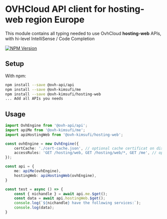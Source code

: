 # OVHCloud API client for **hosting-web** region Europe

This module contains all typing needed to use OvhCloud **hosting-web** APIs, with hi-level IntelliSense / Code Completion

[![NPM Version](https://img.shields.io/npm/v/@ovh-kimsufi/hosting-web.svg?style=flat)](https://www.npmjs.org/package/@ovh-kimsufi/hosting-web)

## Setup

With npm:

```bash
npm install --save @ovh-api/api
npm install --save @ovh-kimsufi/me
npm install --save @ovh-kimsufi/hosting-web
... Add all APIs you needs
```

## Usage

```typescript
import OvhEngine from '@ovh-api/api';
import apiMe from '@ovh-kimsufi/me';
import apiHostingWeb from '@ovh-kimsufi/hosting-web';

const ovhEngine = new OvhEngine({ 
    certCache: './cert-cache.json', // optional cache certificat on disk.
    accessRules: 'GET /hosting/web, GET /hosting/web/*, GET /me', // optional limit the requested privileges.
});

const api = {
    me: apiMe(ovhEngine),
    hostingWeb: apiHostingWeb(ovhEngine),
}

const test = async () => {
    const { nichandle } = await api.me.$get();
    const data = await api.hostingWeb.$get();
    console.log(`${nichandle} have the following services:`);
    console.log(data);
}
```
